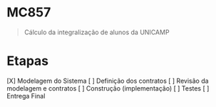 MC857
=====

>Cálculo da integralização de alunos da UNICAMP


Etapas
=====
[X] Modelagem do Sistema
[ ] Definição dos contratos
[ ] Revisão da modelagem e contratos
[ ] Construção (implementação)
[ ] Testes
[ ] Entrega Final
